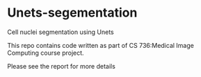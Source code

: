# Unets-segementation
Cell nuclei segmentation using Unets

This repo contains code written as part of CS 736:Medical Image Computing course project. 

Please see the report for more details
